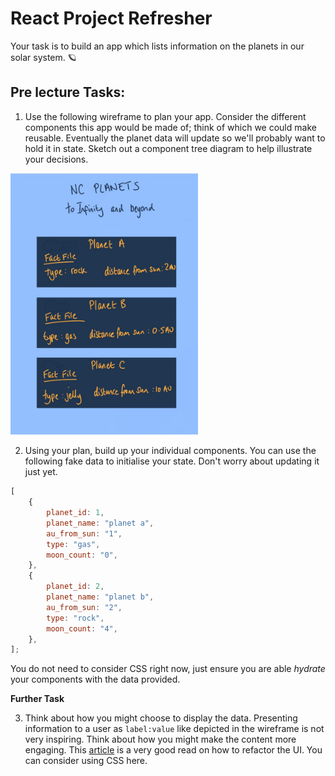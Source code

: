 # React Project Refresher

Your task is to build an app which lists information on the planets in our solar system. 🪐

## Pre lecture Tasks:

1. Use the following wireframe to plan your app. Consider the different components this app would be made of; think of which we could make reusable. Eventually the planet data will update so we'll probably want to hold it in state. Sketch out a component tree diagram to help illustrate your decisions.

<img src="wireframe.jpg" alt="react app wireframe" style="width:300px;"/>

2. Using your plan, build up your individual components. You can use the following fake data to initialise your state. Don't worry about updating it just yet.

```js
[
	{
		planet_id: 1,
		planet_name: "planet a",
		au_from_sun: "1",
		type: "gas",
		moon_count: "0",
	},
	{
		planet_id: 2,
		planet_name: "planet b",
		au_from_sun: "2",
		type: "rock",
		moon_count: "4",
	},
];
```

You do not need to consider CSS right now, just ensure you are able _hydrate_ your components with the data provided.

**Further Task**

3. Think about how you might choose to display the data. Presenting information to a user as `label:value` like depicted in the wireframe is not very inspiring. Think about how you might make the content more engaging. This [article](https://www.refactoringui.com/previews/labels-are-a-last-resort) is a very good read on how to refactor the UI. You can consider using CSS here.
